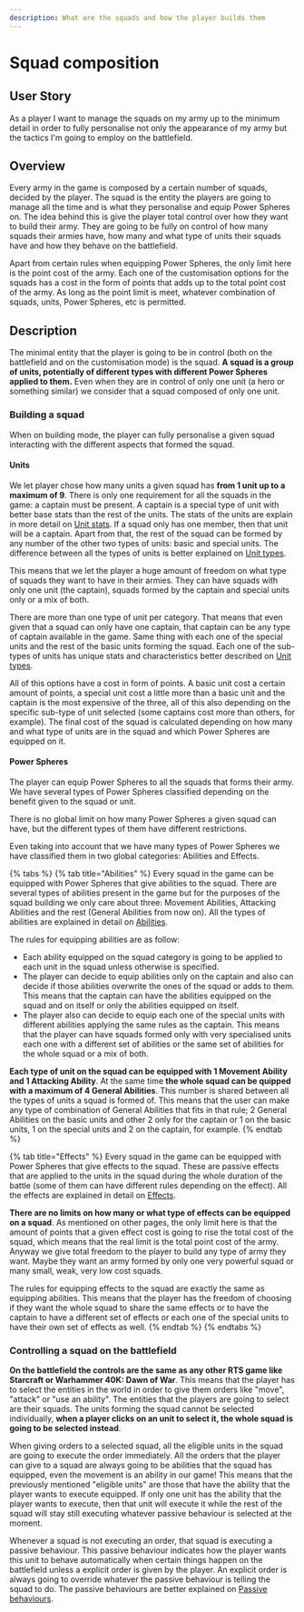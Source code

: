 ```yaml
---
description: What are the squads and how the player builds them
---
```


# Squad composition

## User Story

As a player I want to manage the squads on my army up to the minimum detail in order to fully personalise not only the appearance of my army but the tactics I'm going to employ on the battlefield.

## Overview

Every army in the game is composed by a certain number of squads, decided by the player. The squad is the entity the players are going to manage all the time and is what they personalise and equip Power Spheres on. The idea behind this is give the player total control over how they want to build their army. They are going to be fully on control of how many squads their armies have, how many and what type of units their squads have and how they behave on the battlefield.

Apart from certain rules when equipping Power Spheres, the only limit here is the point cost of the army. Each one of the customisation options for the squads has a cost in the form of points that adds up to the total point cost of the army. As long as the point limit is meet, whatever combination of squads, units, Power Spheres, etc is permitted.

## Description

The minimal entity that the player is going to be in control \(both on the battlefield and on the customisation mode\) is the squad. **A squad is a group of units, potentially of different types with different Power Spheres applied to them.** Even when they are in control of only one unit \(a hero or something similar\) we consider that a squad composed of only one unit.

### Building a squad

When on building mode, the player can fully personalise a given squad interacting with the different aspects that formed the squad.

#### Units

We let player chose how many units a given squad has **from 1 unit up to a maximum of 9**. There is only one requirement for all the squads in the game: a captain must be present. A captain is a special type of unit with better base stats than the rest of the units. The stats of the units are explain in more detail on [Unit stats](units-stats.md). If a squad only has one member, then that unit will be a captain. Apart from that, the rest of the squad can be formed by any number of the other two types of units: basic and special units. The difference between all the types of units is better explained on [Unit types](unit-types.md).

This means that we let the player a huge amount of freedom on what type of squads they want to have in their armies. They can have squads with only one unit \(the captain\), squads formed by the captain and special units only or a mix of both.

There are more than one type of unit per category. That means that even given that a squad can only have one captain, that captain can be any type of captain available in the game. Same thing with each one of the special units and the rest of the basic units forming the squad. Each one of the sub-types of units has unique stats and characteristics better described on [Unit types](unit-types.md).

All of this options have a cost in form of points. A basic unit cost a certain amount of points, a special unit cost a little more than a basic unit and the captain is the most expensive of the three, all of this also depending on the specific sub-type of unit selected \(some captains cost more than others, for example\). The final cost of the squad is calculated depending on how many and what type of units are in the squad and which Power Spheres are equipped on it.

#### Power Spheres

The player can equip Power Spheres to all the squads that forms their army. We have several types of Power Spheres classified depending on the benefit given to the squad or unit.

There is no global limit on how many Power Spheres a given squad can have, but the different types of them have different restrictions.

Even taking into account that we have many types of Power Spheres we have classified them in two global categories: Abilities and Effects.

{% tabs %}
{% tab title="Abilities" %}
Every squad in the game can be equipped with Power Spheres that give abilities to the squad. There are several types of abilities present in the game but for the purposes of the squad building we only care about three: Movement Abilities, Attacking Abilities and the rest \(General Abilities from now on\). All the types of abilities are explained in detail on [Abilities](power-spheres/abilities.md).

The rules for equipping abilities are as follow:

* Each ability equipped on the squad category is going to be applied to each unit in the squad unless otherwise is specified.
* The player can decide to equip abilities only on the captain and also can decide if those abilities overwrite the ones of the squad or adds to them. This means that the captain can have the abilities equipped on the squad and on itself or only the abilities equipped on itself.
* The player also can decide to equip each one of the special units with different abilities applying the same rules as the captain. This means that the player can have squads formed only with very specialised units each one with a different set of abilities or the same set of abilities for the whole squad or a mix of both.

**Each type of unit on the squad can be equipped with 1 Movement Ability and 1 Attacking Ability**. At the same time **the whole squad can be quipped with a maximum of 4 General Abilities**. This number is shared between all the types of units a squad is formed of. This means that the user can make any type of combination of General Abilities that fits in that rule; 2 General Abilities on the basic units and other 2 only for the captain or 1 on the basic units, 1 on the special units and 2 on the captain, for example.
{% endtab %}

{% tab title="Effects" %}
Every squad in the game can be equipped with Power Spheres that give effects to the squad. These are passive effects that are applied to the units in the squad during the whole duration of the battle \(some of them can have different rules depending on the effect\). All the effects are explained in detail on [Effects](power-spheres/effects.md).

**There are no limits on how many or what type of effects can be equipped on a squad**. As mentioned on other pages, the only limit here is that the amount of points that a given effect cost is going to rise the total cost of the squad, which means that the real limit is the total point cost of the army. Anyway we give total freedom to the player to build any type of army they want. Maybe they want an army formed by only one very powerful squad or many small, weak, very low cost squads.

The rules for equipping effects to the squad are exactly the same as equipping abilities. This means that the player has the freedom of choosing if they want the whole squad to share the same effects or to have the captain to have a different set of effects or each one of the special units to have their own set of effects as well.
{% endtab %}
{% endtabs %}

### Controlling a squad on the battlefield

**On the battlefield the controls are the same as any other RTS game like Starcraft or Warhammer 40K: Dawn of War**. This means that the player has to select the entities in the world in order to give them orders like "move", "attack" or "use an ability". The entities that the players are going to select are their squads. The units forming the squad cannot be selected individually, **when a player clicks on an unit to select it, the whole squad is going to be selected instead**.

When giving orders to a selected squad, all the eligible units in the squad are going to execute the order immediately. All the orders that the player can give to a squad are always going to be abilities that the squad has equipped, even the movement is an ability in our game! This means that the previously mentioned "eligible units" are those that have the ability that the player wants to execute equipped. If only one unit has the ability that the player wants to execute, then that unit will execute it while the rest of the squad will stay still executing whatever passive behaviour is selected at the moment.

Whenever a squad is not executing an order, that squad is executing a passive behaviour. This passive behaviour indicates how the player wants this unit to behave automatically when certain things happen on the battlefield unless a explicit order is given by the player. An explicit order is always going to override whatever the passive behaviour is telling the squad to do. The passive behaviours are better explained on [Passive behaviours](../passive-behaviours.md).

